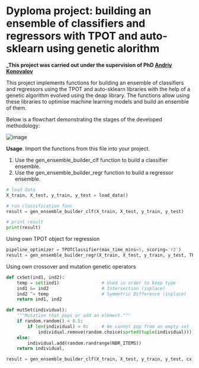 # Dyploma project: building an ensemble of classifiers and regressors with TPOT and auto-sklearn using genetic alorithm 
**_This project was carried out under the supervision of PhD [Andriy Konovalov](https://github.com/kamua)**

This project implements functions for building an ensemble of classifiers and regressors using the TPOT and auto-sklearn libraries with the help of a genetic algorithm evolved using the deap library. The functions allow using these libraries to optimise machine learning models and build an ensemble of them.

Below is a flowchart demonstrating the stages of the developed methodology:

![image](https://github.com/yevIbrahimov/gen_ensemble/assets/61506686/a21ab112-4b3e-4ef5-a162-627c7b551b91)


**Usage**.
Import the functions from this file into your project.
1. Use the gen_ensemble_builder_clf function to build a classifier ensemble.
2. Use the gen_ensemble_builder_regr function to build a regressor ensemble.

```python
# load data
X_train, X_test, y_train, y_test = load_data()

# run classification func
result = gen_ensemble_builder_clf(X_train, X_test, y_train, y_test)

# print result
print(result)
```

Using own TPOT object for regression

```python
pipeline_optimizer = TPOTClassifier(max_time_mins=5, scoring='r2')
result = gen_ensemble_builder_regr(X_train, X_test, y_train, y_test, TPOT_object=pipeline_optimizer, use_aurosklearn=False)
```

Using own crossover and mutation genetic operators

```python
def cxSet(ind1, ind2):
    temp = set(ind1)                # Used in order to keep type
    ind1 &= ind2                    # Intersection (inplace)
    ind2 ^= temp                    # Symmetric Difference (inplace)
    return ind1, ind2

def mutSet(individual):
    """Mutation that pops or add an element."""
    if random.random() < 0.5:
        if len(individual) > 0:     # We cannot pop from an empty set
            individual.remove(random.choice(sorted(tuple(individual))))
    else:
        individual.add(random.randrange(NBR_ITEMS))
    return individual,

result = gen_ensemble_builder_clf(X_train, X_test, y_train, y_test, cx_operator=cxSet, mut_operator=mutSet)
```
